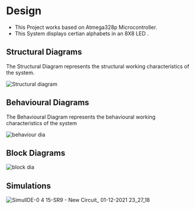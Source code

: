# Design
 * This Project works based on Atmega328p Microcontroller.
 * This System displays certian alphabets in an 8X8 LED .

## Structural Diagrams

 The Structural Diagram represents the structural working characteristics of the system.
 
![Structural diagram](https://user-images.githubusercontent.com/94226292/144199613-4495840a-7ee5-4312-9875-996ac97f1339.jpg)

## Behavioural Diagrams

The Behavioural Diagram represents the behavioural working characteristics of the system

![behaviour dia](https://user-images.githubusercontent.com/94226292/144199813-ec8ea222-0f74-4a9d-8b4d-ebb24be732e0.JPG)


## Block Diagrams

![block dia](https://user-images.githubusercontent.com/94226292/144199860-a2d8f743-7a51-45ba-86d4-87d3eb880f64.gif)

## Simulations

![SimulIDE-0 4 15-SR9  -  New Circuit_ 01-12-2021 23_27_18](https://user-images.githubusercontent.com/94226292/144288159-4ac1fcc8-c046-4f35-8cf7-fbfd20ecba2a.png)




